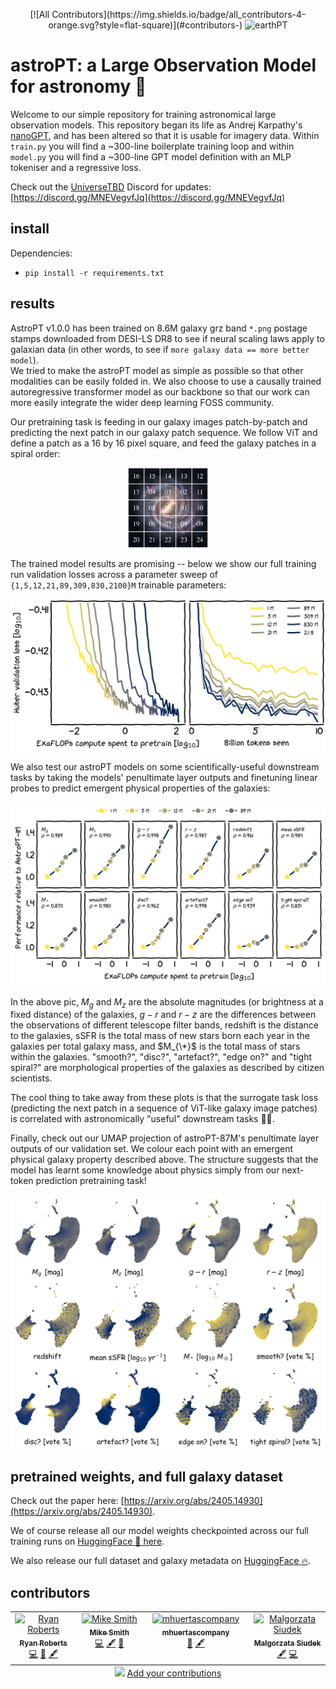 <p align="center">
<!-- ALL-CONTRIBUTORS-BADGE:START - Do not remove or modify this section -->
[![All Contributors](https://img.shields.io/badge/all_contributors-4-orange.svg?style=flat-square)](#contributors-)
<!-- ALL-CONTRIBUTORS-BADGE:END -->
    <img src="assets/emoji.png" alt="earthPT" width="150"/>
</p>

# astroPT: a Large Observation Model for astronomy 🔭

Welcome to our simple repository for training astronomical large observation
models. This repository began its life as Andrej Karpathy's
[nanoGPT](https://github.com/karpathy/nanoGPT), and has been altered so that it
is usable for imagery data.  Within `train.py` you will find a ~300-line
boilerplate training loop and within `model.py` you will find a ~300-line GPT
model definition with an MLP tokeniser and a regressive loss.

Check out the [UniverseTBD](https://universetbd.org/) Discord for updates:
[https://discord.gg/MNEVegvfJq](https://discord.gg/MNEVegvfJq)

## install

Dependencies:

- `pip install -r requirements.txt`

## results

AstroPT v1.0.0 has been trained on 8.6M galaxy grz band `*.png` postage stamps 
downloaded from DESI-LS DR8 to see if neural scaling laws apply to galaxian
data (in other words, to see if `more galaxy data == more better model`).  
We tried to make the astroPT model as simple as possible so that other
modalities can be easily folded in. We also choose to use a causally trained
autoregressive transformer model as our backbone so that our work can more
easily integrate the wider deep learning FOSS community.

Our pretraining task is feeding in our galaxy images patch-by-patch and
predicting the next patch in our galaxy patch sequence. We follow ViT
and define a patch as a 16 by 16 pixel square, and feed the galaxy patches
in a spiral order:

<p align="center">
    <img src="explore/galaxy.png" alt="galaxy" width="128"/>
</p>

The trained model results are promising -- below we show our full training run
validation losses across a parameter sweep of `{1,5,12,21,89,309,830,2100}M`
trainable parameters:

<p align="center">
    <img src="explore/scaling_xkcd.png" alt="scaling" width="512"/>
</p>

We also test our astroPT models on some scientifically-useful downstream tasks by
taking the models' penultimate layer outputs and finetuning linear probes to
predict emergent physical properties of the galaxies:

<p align="center">
    <img src="explore/downstream_xkcd.png" alt="downstream" width="512"/>
</p>

In the above pic, $M_g$ and $M_z$ are the absolute magnitudes (or brightness at
a fixed distance) of the galaxies, $g - r$ and $r - z$ are the differences
between the observations of different telescope filter bands, redshift is the
distance to the galaxies, sSFR is the total mass of new stars born each year in
the galaxies per total galaxy mass, and $M_{\*}$ is the total mass of stars within
the galaxies. "smooth?", "disc?", "artefact?", "edge on?" and "tight spiral?" are
morphological properties of the galaxies as described by citizen scientists.

The cool thing to take away from these plots is that the surrogate task loss
(predicting the next patch in a sequence of ViT-like galaxy image patches)
is correlated with astronomically "useful" downstream tasks 🤯🚀.

Finally, check out our UMAP projection of astroPT-87M's penultimate layer
outputs of our validation set. We colour each point with an emergent physical
galaxy property described above. The structure suggests that the model has
learnt some knowledge about physics simply from our next-token prediction
pretraining task!

<p align="center">
    <img src="explore/hexbin_xkcd.png" alt="hexbin" width="512"/>
</p>

## pretrained weights, and full galaxy dataset

Check out the paper here: [https://arxiv.org/abs/2405.14930](https://arxiv.org/abs/2405.14930).

We of course release all our model weights checkpointed across our full training runs on [HuggingFace 🤗 here](https://huggingface.co/Smith42/astroPT).

We also release our full dataset and galaxy metadata on [HuggingFace 🔥](https://huggingface.co/datasets/Smith42/galaxies).

## contributors

<!-- ALL-CONTRIBUTORS-LIST:START - Do not remove or modify this section -->
<!-- prettier-ignore-start -->
<!-- markdownlint-disable -->
<table>
  <tbody>
    <tr>
      <td align="center" valign="top" width="14.28%"><a href="https://github.com/RJ-Roberts"><img src="https://avatars.githubusercontent.com/u/131991163?v=4?s=100" width="100px;" alt="Ryan Roberts"/><br /><sub><b>Ryan Roberts</b></sub></a><br /><a href="https://github.com/Smith42/astroPT/commits?author=RJ-Roberts" title="Code">💻</a> <a href="#ideas-RJ-Roberts" title="Ideas, Planning, & Feedback">🤔</a> <a href="#content-RJ-Roberts" title="Content">🖋</a></td>
      <td align="center" valign="top" width="14.28%"><a href="https://mjjsmith.com/"><img src="https://avatars.githubusercontent.com/u/8194280?v=4?s=100" width="100px;" alt="Mike Smith"/><br /><sub><b>Mike Smith</b></sub></a><br /><a href="https://github.com/Smith42/astroPT/commits?author=Smith42" title="Code">💻</a> <a href="#content-Smith42" title="Content">🖋</a> <a href="#data-Smith42" title="Data">🔣</a></td>
      <td align="center" valign="top" width="14.28%"><a href="https://github.com/mhuertascompany"><img src="https://avatars.githubusercontent.com/u/22987973?v=4?s=100" width="100px;" alt="mhuertascompany"/><br /><sub><b>mhuertascompany</b></sub></a><br /><a href="#ideas-mhuertascompany" title="Ideas, Planning, & Feedback">🤔</a> <a href="#content-mhuertascompany" title="Content">🖋</a></td>
      <td align="center" valign="top" width="14.28%"><a href="https://github.com/msiudek"><img src="https://avatars.githubusercontent.com/u/53626980?v=4?s=100" width="100px;" alt="Malgorzata Siudek"/><br /><sub><b>Malgorzata Siudek</b></sub></a><br /><a href="#content-msiudek" title="Content">🖋</a> <a href="https://github.com/Smith42/astroPT/commits?author=msiudek" title="Code">💻</a></td>
    </tr>
  </tbody>
  <tfoot>
    <tr>
      <td align="center" size="13px" colspan="7">
        <img src="https://raw.githubusercontent.com/all-contributors/all-contributors-cli/1b8533af435da9854653492b1327a23a4dbd0a10/assets/logo-small.svg">
          <a href="https://all-contributors.js.org/docs/en/bot/usage">Add your contributions</a>
        </img>
      </td>
    </tr>
  </tfoot>
</table>

<!-- markdownlint-restore -->
<!-- prettier-ignore-end -->

<!-- ALL-CONTRIBUTORS-LIST:END -->
